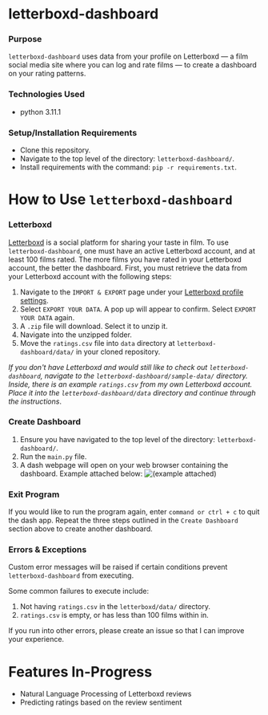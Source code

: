# letterboxd-dashboard

### Purpose
```letterboxd-dashboard``` uses data from your profile on Letterboxd — a film social media site where you can log and rate films — to create a dashboard on your rating patterns.

### Technologies Used
* python 3.11.1

### Setup/Installation Requirements
* Clone this repository.
* Navigate to the top level of the directory: ```letterboxd-dashboard/```.
* Install requirements with the command: ```pip -r requirements.txt```.

# How to Use ```letterboxd-dashboard```

### Letterboxd
[Letterboxd](https://letterboxd.com/) is a social platform for sharing your taste in film. To use ```letterboxd-dashboard```, one must have an active Letterboxd account, and at least 100 films rated. The more films you have rated in your Letterboxd account, the better the dashboard. First, you must retrieve the data from your Letterboxd account with the following steps:

1. Navigate to the ```IMPORT & EXPORT``` page under your [Letterboxd profile settings](https://letterboxd.com/settings/data/).
2. Select ```EXPORT YOUR DATA```. A pop up will appear to confirm. Select ```EXPORT YOUR DATA``` again.
3. A ```.zip``` file will download. Select it to unzip it.
4. Navigate into the unzipped folder.
5. Move the ```ratings.csv``` file into ```data``` directory at ```letterboxd-dashboard/data/``` in your cloned repository.

<i>If you don't have Letterboxd and would still like to check out ```letterboxd-dashboard```, navigate to the 
  ```letterboxd-dashboard/sample-data/``` directory. Inside, there is an example ```ratings.csv``` from my own Letterboxd account.
 Place it into the ```letterboxd-dashboard/data``` directory and continue through the instructions</i>. 

### Create Dashboard
1. Ensure you have navigated to the top level of the directory: ```letterboxd-dashboard/```.
2. Run the ```main.py``` file.
3. A dash webpage will open on your web browser containing the dashboard. Example attached below: ![(example attached)](https://github.com/yanezdavid/letterboxd-dashboard/blob/main/assets/dashboard-sample.png)

### Exit Program
If you would like to run the program again, enter ```command or ctrl + c``` to quit the dash app. Repeat the three steps outlined
in the ```Create Dashboard``` section above to create another dashboard.

### Errors & Exceptions
Custom error messages will be raised if certain conditions prevent ```letterboxd-dashboard``` from executing.

Some common failures to execute include:
1. Not having ```ratings.csv``` in the ```letterboxd/data/``` directory.
2. ```ratings.csv``` is empty, or has less than 100 films within in.

If you run into other errors, please create an issue so that I can improve your experience.

# Features In-Progress
- Natural Language Processing of Letterboxd reviews
- Predicting ratings based on the review sentiment
